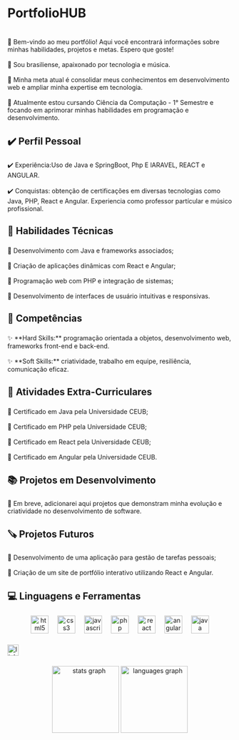 # PortfolioHUB

<h1 align="left"Olá, eu sou Guilherme Rocha de Barros e seja bem vindo ao </h1>

###

<p align="left">
📍 Bem-vindo ao meu portfólio! Aqui você encontrará informações sobre minhas habilidades, projetos e metas. Espero que goste!<br><br>
📍 Sou brasiliense, apaixonado por tecnologia e música.<br><br>
💠 Minha meta atual é consolidar meus conhecimentos em desenvolvimento web e ampliar minha expertise em tecnologia.<br><br>
📍 Atualmente estou cursando Ciência da Computação - 1° Semestre e focando em aprimorar minhas habilidades em programação e desenvolvimento.
</p>

###

<h2 align="left">✔️ Perfil Pessoal</h2>

###

<p align="left">
✔️ Experiência:Uso de Java e SpringBoot, Php E lARAVEL, REACT e ANGULAR.<br><br>
✔️ Conquistas: obtenção de certificações em diversas tecnologias como Java, PHP, React e Angular. Experiencia como professor partícular e músico profissional.
</p>

###

<h2 align="left">🤹 Habilidades Técnicas</h2>

###

<p align="left">
🔺 Desenvolvimento com Java e frameworks associados;<br><br>
🔺 Criação de aplicações dinâmicas com React e Angular;<br><br>
🔺 Programação web com PHP e integração de sistemas;<br><br>
🔺 Desenvolvimento de interfaces de usuário intuitivas e responsivas.
</p>

###

<h2 align="left">🏅 Competências</h2>

###

<p align="left">
✨ **Hard Skills:** programação orientada a objetos, desenvolvimento web, frameworks front-end e back-end.<br><br>
✨ **Soft Skills:** criatividade, trabalho em equipe, resiliência, comunicação eficaz.
</p>

###

<h2 align="left">🎉 Atividades Extra-Curriculares</h2>

###

<p align="left">
🎈 Certificado em Java pela Universidade CEUB;<br><br>
🎈 Certificado em PHP pela Universidade CEUB;<br><br>
🎈 Certificado em React pela Universidade CEUB;<br><br>
🎈 Certificado em Angular pela Universidade CEUB.
</p>

###

<h2 align="left">📚 Projetos em Desenvolvimento</h2>

###

<p align="left">
📕 Em breve, adicionarei aqui projetos que demonstram minha evolução e criatividade no desenvolvimento de software.
</p>

###

<h2 align="left">🪚 Projetos Futuros</h2>

###

<p align="left">
💪 Desenvolvimento de uma aplicação para gestão de tarefas pessoais;<br><br>
💪 Criação de um site de portfólio interativo utilizando React e Angular.
</p>

###

<h2 align="left">💻 Linguagens e Ferramentas</h2>

###

<div align="center">
  <img src="https://cdn.jsdelivr.net/gh/devicons/devicon/icons/html5/html5-plain.svg" height="40" alt="html5 logo"  />
  <img width="12" />
  <img src="https://cdn.jsdelivr.net/gh/devicons/devicon/icons/css3/css3-plain.svg" height="40" alt="css3 logo"  />
  <img width="12" />
  <img src="https://cdn.jsdelivr.net/gh/devicons/devicon/icons/javascript/javascript-original.svg" height="40" alt="javascript logo"  />
  <img width="12" />
  <img src="https://cdn.jsdelivr.net/gh/devicons/devicon/icons/php/php-plain.svg" height="40" alt="php logo"  />
  <img width="12" />
  <img src="https://cdn.jsdelivr.net/gh/devicons/devicon/icons/react/react-original.svg" height="40" alt="react logo"  />
  <img width="12" />
  <img src="https://cdn.jsdelivr.net/gh/devicons/devicon/icons/angularjs/angularjs-original.svg" height="40" alt="angular logo"  />
  <img width="12" />
  <img src="https://cdn.jsdelivr.net/gh/devicons/devicon/icons/java/java-original.svg" height="40" alt="java logo"  />
</div>

###

<div align="left">
  <a href="https://www.linkedin.com/in/guilherme-barros-a124a2330/" target="_blank">
    <img src="https://img.shields.io/static/v1?message=LinkedIn&logo=linkedin&label=&color=0077B5&logoColor=white&labelColor=&style=for-the-badge" height="25" alt="linkedin logo"  />
  </a>
</div>

###

<div align="center">
  <img src="https://github-readme-stats.vercel.app/api?username={seu-username}&hide_title=false&hide_rank=false&show_icons=true&include_all_commits=true&count_private=true&disable_animations=false&theme=dracula&locale=en&hide_border=false&order=1" height="150" alt="stats graph"  />
  <img src="https://github-readme-stats.vercel.app/api/top-langs?username={seu-username}&locale=pt-br&hide_title=false&layout=compact&card_width=320&langs_count=7&theme=dark&hide_border=true&order=2" height="150" alt="languages graph"  />
</div>

###
